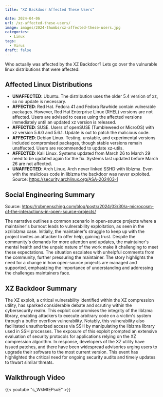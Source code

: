 ```yaml
---
title: "XZ Backdoor Affected These Users"

date: 2024-04-06
url: /xz-affected-these-users/
image: images/2024-thumbs/xz-affected-these-users.jpg
categories:
  - Linux
tags:
  - Virus
draft: false 
---
```

Who actually was affected by the XZ Backdoor? Lets go over the vulnurable linux distributions that were affected.
<!--more-->

## Affected Linux Distributions

- **UNAFFECTED**: Ubuntu. The distribution uses the older 5.4 version of xz, so no update is necessary.
- **AFFECTED**: Red Hat. Fedora 41 and Fedora Rawhide contain vulnerable packages. However, Red Hat Enterprise Linux (RHEL) versions are not affected. Users are advised to cease using the affected versions immediately until an updated xz version is released.
- **AFFECTED**: SUSE. Users of openSUSE (Tumbleweed or MicroOS) with xz version 5.6.0 and 5.6.1. Update is out to patch the malicious code.
- **AFFECTED**: Debian Linux. Testing, unstable, and experimental versions included compromised packages, though stable versions remain unaffected. Users are recommended to update xz-utils.
- **AFFECTED**: Kali Linux. Systems updated from March 26 to March 29 need to be updated again for the fix. Systems last updated before March 26 are not affected.
- **UNAFFECTED**: Arch Linux. Arch never linked SSHD with liblzma. Even with the malicious code in liblzma the backdoor was never exploited. Source: <https://security.archlinux.org/ASA-202403-1>

## Social Engineering Summary

Source: <https://robmensching.com/blog/posts/2024/03/30/a-microcosm-of-the-interactions-in-open-source-projects/>

The narrative outlines a common scenario in open-source projects where a maintainer's burnout leads to vulnerability exploitation, as seen in the xz/liblzma case. Initially, the maintainer's struggle to keep up with the project invites an attacker to offer help, gaining trust. Despite the community's demands for more attention and updates, the maintainer's mental health and the unpaid nature of the work make it challenging to meet these expectations. The situation escalates with unhelpful comments from the community, further pressuring the maintainer. The story highlights the need for a change in how open-source projects are managed and supported, emphasizing the importance of understanding and addressing the challenges maintainers face.

## XZ Backdoor Summary

The XZ exploit, a critical vulnerability identified within the XZ compression utility, has sparked considerable debate and scrutiny within the cybersecurity realm. This exploit compromises the integrity of the liblzma library, enabling attackers to execute arbitrary code on a victim's system through a buffer overflow vulnerability. Notably, this vulnerability also facilitated unauthorized access via SSH by manipulating the liblzma library used in SSH processes. The exposure of this exploit prompted an extensive evaluation of security protocols for applications relying on the XZ compression algorithm. In response, developers of the XZ utility have issued patches, and there have been widespread advisories urging users to upgrade their software to the most current version. This event has highlighted the critical need for ongoing security audits and timely updates to thwart similar threats.

## Walkthrough Video

{{< youtube "s_WkMtEPsuE" >}}
